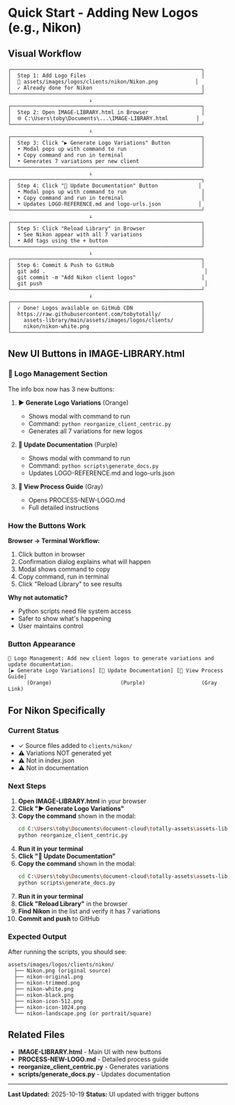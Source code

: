 # Quick Start - Adding New Logos (e.g., Nikon)

## Visual Workflow

```
┌─────────────────────────────────────────────────────────────┐
│  Step 1: Add Logo Files                                     │
│  📁 assets/images/logos/clients/nikon/Nikon.png            │
│  ✓ Already done for Nikon                                   │
└─────────────────────────────────────────────────────────────┘
                          ↓
┌─────────────────────────────────────────────────────────────┐
│  Step 2: Open IMAGE-LIBRARY.html in Browser                 │
│  🌐 C:\Users\toby\Documents\...\IMAGE-LIBRARY.html         │
└─────────────────────────────────────────────────────────────┘
                          ↓
┌─────────────────────────────────────────────────────────────┐
│  Step 3: Click "▶ Generate Logo Variations" Button          │
│  • Modal pops up with command to run                        │
│  • Copy command and run in terminal                         │
│  • Generates 7 variations per new client                    │
└─────────────────────────────────────────────────────────────┘
                          ↓
┌─────────────────────────────────────────────────────────────┐
│  Step 4: Click "📄 Update Documentation" Button             │
│  • Modal pops up with command to run                        │
│  • Copy command and run in terminal                         │
│  • Updates LOGO-REFERENCE.md and logo-urls.json            │
└─────────────────────────────────────────────────────────────┘
                          ↓
┌─────────────────────────────────────────────────────────────┐
│  Step 5: Click "Reload Library" in Browser                  │
│  • See Nikon appear with all 7 variations                   │
│  • Add tags using the + button                              │
└─────────────────────────────────────────────────────────────┘
                          ↓
┌─────────────────────────────────────────────────────────────┐
│  Step 6: Commit & Push to GitHub                            │
│  git add .                                                   │
│  git commit -m "Add Nikon client logos"                     │
│  git push                                                    │
└─────────────────────────────────────────────────────────────┘
                          ↓
┌─────────────────────────────────────────────────────────────┐
│  ✓ Done! Logos available on GitHub CDN                      │
│  https://raw.githubusercontent.com/tobytotally/             │
│    assets-library/main/assets/images/logos/clients/         │
│    nikon/nikon-white.png                                    │
└─────────────────────────────────────────────────────────────┘
```

## New UI Buttons in IMAGE-LIBRARY.html

### 🔧 Logo Management Section

The info box now has 3 new buttons:

1. **▶ Generate Logo Variations** (Orange)
   - Shows modal with command to run
   - Command: `python reorganize_client_centric.py`
   - Generates all 7 variations for new logos

2. **📄 Update Documentation** (Purple)
   - Shows modal with command to run
   - Command: `python scripts\generate_docs.py`
   - Updates LOGO-REFERENCE.md and logo-urls.json

3. **📖 View Process Guide** (Gray)
   - Opens PROCESS-NEW-LOGO.md
   - Full detailed instructions

### How the Buttons Work

**Browser → Terminal Workflow:**

1. Click button in browser
2. Confirmation dialog explains what will happen
3. Modal shows command to copy
4. Copy command, run in terminal
5. Click "Reload Library" to see results

**Why not automatic?**
- Python scripts need file system access
- Safer to show what's happening
- User maintains control

### Button Appearance

```
🔧 Logo Management: Add new client logos to generate variations and update documentation.
[▶ Generate Logo Variations] [📄 Update Documentation] [📖 View Process Guide]
      (Orange)                      (Purple)                  (Gray Link)
```

## For Nikon Specifically

### Current Status
- ✓ Source files added to `clients/nikon/`
- ⚠️ Variations NOT generated yet
- ⚠️ Not in index.json
- ⚠️ Not in documentation

### Next Steps

1. **Open IMAGE-LIBRARY.html** in your browser
2. **Click "▶ Generate Logo Variations"**
3. **Copy the command** shown in the modal:
   ```bash
   cd C:\Users\toby\Documents\document-cloud\totally-assets\assets-library\assets\images\logos
   python reorganize_client_centric.py
   ```
4. **Run it in your terminal**
5. **Click "📄 Update Documentation"**
6. **Copy the command** shown in the modal:
   ```bash
   cd C:\Users\toby\Documents\document-cloud\totally-assets\assets-library
   python scripts\generate_docs.py
   ```
7. **Run it in your terminal**
8. **Click "Reload Library"** in the browser
9. **Find Nikon** in the list and verify it has 7 variations
10. **Commit and push** to GitHub

### Expected Output

After running the scripts, you should see:
```
assets/images/logos/clients/nikon/
  ├── Nikon.png (original source)
  ├── nikon-original.png
  ├── nikon-trimmed.png
  ├── nikon-white.png
  ├── nikon-black.png
  ├── nikon-icon-512.png
  ├── nikon-icon-1024.png
  └── nikon-landscape.png (or portrait/square)
```

## Related Files

- **IMAGE-LIBRARY.html** - Main UI with new buttons
- **PROCESS-NEW-LOGO.md** - Detailed process guide
- **reorganize_client_centric.py** - Generates variations
- **scripts/generate_docs.py** - Updates documentation

---

**Last Updated:** 2025-10-19
**Status:** UI updated with trigger buttons
